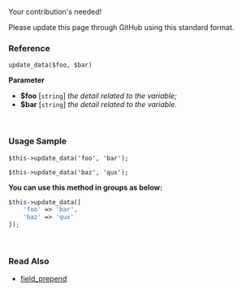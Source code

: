 Your contribution's needed!

Please update this page through GitHub using this standard format.

### Reference
`update_data($foo, $bar)`

**Parameter**
* **$foo** [`string`] *the detail related to the variable;*
* **$bar** [`string`] *the detail related to the variable.*

&nbsp;

### Usage Sample
`$this->update_data('foo', 'bar');`

`$this->update_data('baz', 'qux');`

**You can use this method in groups as below:**
```php
$this->update_data([
    'foo' => 'bar',
    'baz' => 'qux'
]);
```

&nbsp;

### Read Also
* [field_prepend](./field_prepend)
